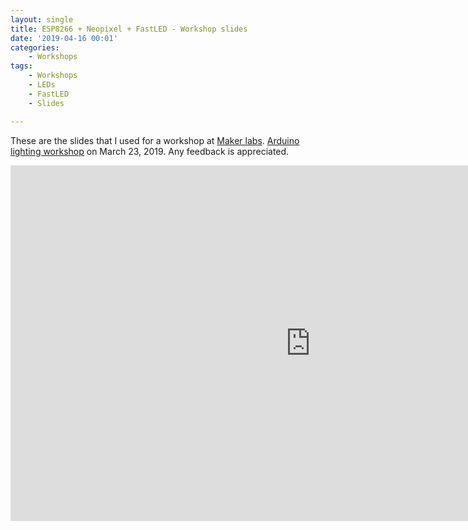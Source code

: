 ```yaml
---
layout: single
title: ESP8266 + Neopixel + FastLED - Workshop slides 
date: '2019-04-16 00:01'
categories: 
    - Workshops
tags:
    - Workshops
    - LEDs
    - FastLED
    - Slides

---
```


These are the slides that I used for a workshop at [Maker labs](https://www.makerlabs.com/). [Arduino lighting workshop](https://www.eventbrite.ca/e/arduino-lighting-workshop-tickets-58392302950) on March 23, 2019. Any feedback is appreciated. 

<iframe src="https://docs.google.com/presentation/d/e/2PACX-1vSwc-LbvSliDAN18xmOpgbmYV5_fDFs6yNf_jeQpjosOYuW4NeYJ5miuAGoi3YNnHhiGWh43lVSvH1U/embed?start=false&loop=true" frameborder="0" width="960" height="569" allowfullscreen="true" mozallowfullscreen="true" webkitallowfullscreen="true"></iframe>
